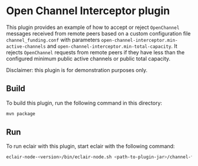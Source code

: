 # Open Channel Interceptor plugin

This plugin provides an example of how to accept or reject `OpenChannel` messages received from remote peers based on a custom configuration file `channel_funding.conf` with parameters `open-channel-interceptor.min-active-channels` and `open-channel-interceptor.min-total-capacity`. It rejects `OpenChannel` requests from remote peers if they have less than the configured minimum public active channels or public total capacity.

Disclaimer: this plugin is for demonstration purposes only.

## Build

To build this plugin, run the following command in this directory:

```sh
mvn package
```

## Run

To run eclair with this plugin, start eclair with the following command:

```sh
eclair-node-<version>/bin/eclair-node.sh <path-to-plugin-jar>/channel-funding-plugin-<version>.jar
```

